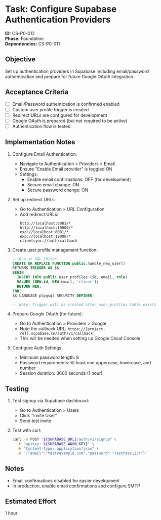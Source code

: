 # Task: Configure Supabase Authentication Providers

**ID:** CS-P0-012  
**Phase:** Foundation  
**Dependencies:** CS-P0-011

## Objective
Set up authentication providers in Supabase including email/password authentication and prepare for future Google OAuth integration.

## Acceptance Criteria
- [ ] Email/Password authentication is confirmed enabled
- [ ] Custom user profile trigger is created
- [ ] Redirect URLs are configured for development
- [ ] Google OAuth is prepared (but not required to be active)
- [ ] Authentication flow is tested

## Implementation Notes
1. Configure Email Authentication:
   - Navigate to Authentication > Providers > Email
   - Ensure "Enable Email provider" is toggled ON
   - Settings:
     - Enable email confirmations: OFF (for development)
     - Secure email change: ON
     - Secure password change: ON

2. Set up redirect URLs:
   - Go to Authentication > URL Configuration
   - Add redirect URLs:
     ```
     http://localhost:8081/*
     http://localhost:19000/*
     exp://localhost:8081/*
     exp://localhost:19000/*
     clientsync://auth/callback
     ```

3. Create user profile management function:
   ```sql
   -- Run in SQL Editor
   CREATE OR REPLACE FUNCTION public.handle_new_user()
   RETURNS TRIGGER AS $$
   BEGIN
     INSERT INTO public.user_profiles (id, email, role)
     VALUES (NEW.id, NEW.email, 'client');
     RETURN NEW;
   END;
   $$ LANGUAGE plpgsql SECURITY DEFINER;

   -- Note: Trigger will be created after user_profiles table exists
   ```

4. Prepare Google OAuth (for future):
   - Go to Authentication > Providers > Google
   - Note the callback URL: `https://[project-ref].supabase.co/auth/v1/callback`
   - This will be needed when setting up Google Cloud Console

5. Configure Auth Settings:
   - Minimum password length: 8
   - Password requirements: At least one uppercase, lowercase, and number
   - Session duration: 3600 seconds (1 hour)

## Testing
1. Test signup via Supabase dashboard:
   - Go to Authentication > Users
   - Click "Invite User"
   - Send test invite

2. Test with curl:
   ```bash
   curl -X POST "${SUPABASE_URL}/auth/v1/signup" \
     -H "apikey: ${SUPABASE_ANON_KEY}" \
     -H "Content-Type: application/json" \
     -d '{"email":"test@example.com","password":"TestPass123!"}'
   ```

## Notes
- Email confirmations disabled for easier development
- In production, enable email confirmations and configure SMTP

## Estimated Effort
1 hour